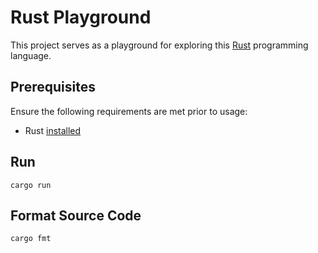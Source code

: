 # Rust Playground

This project serves as a playground for exploring this [Rust](https://www.rust-lang.org/) programming language.

## Prerequisites

Ensure the following requirements are met prior to usage:

- Rust [installed](https://www.rust-lang.org/tools/install)

## Run

```
cargo run
```

## Format Source Code

```
cargo fmt
```
